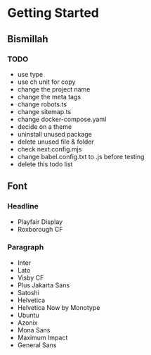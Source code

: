# Getting Started

## Bismillah

### TODO

- use type
- use ch unit for copy
- change the project name
- change the meta tags
- change robots.ts
- change sitemap.ts
- change docker-compose.yaml
- decide on a theme
- uninstall unused package
- delete unused file & folder
- check next.config.mjs
- change babel.config.txt to .js before testing
- delete this todo list

## Font

### Headline

- Playfair Display
- Roxborough CF

### Paragraph

- Inter
- Lato
- Visby CF
- Plus Jakarta Sans
- Satoshi
- Helvetica
- Helvetica Now by Monotype
- Ubuntu
- Azonix
- Mona Sans
- Maximum Impact
- General Sans
